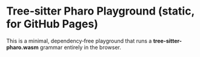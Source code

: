 # Tree‑sitter Pharo Playground (static, for GitHub Pages)

This is a minimal, dependency‑free playground that runs a **tree-sitter-pharo.wasm** grammar entirely in the browser.
